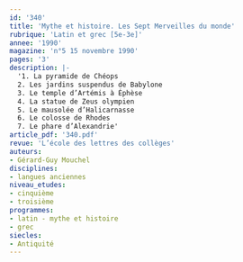 ```yaml
---
id: '340'
title: 'Mythe et histoire. Les Sept Merveilles du monde'
rubrique: 'Latin et grec [5e-3e]'
annee: '1990'
magazine: 'n°5 15 novembre 1990'
pages: '3'
description: |-
  '1. La pyramide de Chéops
  2. Les jardins suspendus de Babylone
  3. Le temple d’Artémis à Éphèse
  4. La statue de Zeus olympien
  5. Le mausolée d’Halicarnasse
  6. Le colosse de Rhodes
  7. Le phare d’Alexandrie'
article_pdf: '340.pdf'
revue: 'L’école des lettres des collèges'
auteurs:
- Gérard-Guy Mouchel
disciplines:
- langues anciennes
niveau_etudes:
- cinquième
- troisième
programmes:
- latin - mythe et histoire
- grec
siecles:
- Antiquité
---
```

